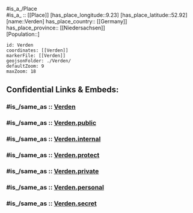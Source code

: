 ﻿---
confidential: public
isDeleted: false
location:
- 52.92
- 9.23
mapmarker: city
mapzoom:
- 7
- 12
SpocWebEntityId: 35246
tags:
- geo/City
type: City
---

#is_a_/Place  
#is_a_ :: [[Place]] 
[has_place_longitude::9.23] 
[has_place_latitude::52.92] 
[name::Verden] 
has_place_country:: [[Germany]]  
has_place_province:: [[Niedersachsen]]  
[Population::] 



```leaflet
id: Verden
coordinates: [[Verden]] 
markerFile: [[Verden]] 
geojsonFolder: ./Verden/
defaultZoom: 9 
maxZoom: 18
```


## Confidential Links & Embeds: 

### #is_/same_as :: [Verden](/_Standards/Earth/Continent/Europe/Europe~Central/Germany/Germany~West/Niedersachsen/counties~Niedersachsen/Verden.md) 

### #is_/same_as :: [Verden.public](/_public/Earth/Continent/Europe/Europe~Central/Germany/Germany~West/Niedersachsen/counties~Niedersachsen/Verden.public.md) 

### #is_/same_as :: [Verden.internal](/_internal/Earth/Continent/Europe/Europe~Central/Germany/Germany~West/Niedersachsen/counties~Niedersachsen/Verden.internal.md) 

### #is_/same_as :: [Verden.protect](/_protect/Earth/Continent/Europe/Europe~Central/Germany/Germany~West/Niedersachsen/counties~Niedersachsen/Verden.protect.md) 

### #is_/same_as :: [Verden.private](/_private/Earth/Continent/Europe/Europe~Central/Germany/Germany~West/Niedersachsen/counties~Niedersachsen/Verden.private.md) 

### #is_/same_as :: [Verden.personal](/_personal/Earth/Continent/Europe/Europe~Central/Germany/Germany~West/Niedersachsen/counties~Niedersachsen/Verden.personal.md) 

### #is_/same_as :: [Verden.secret](/_secret/Earth/Continent/Europe/Europe~Central/Germany/Germany~West/Niedersachsen/counties~Niedersachsen/Verden.secret.md)

